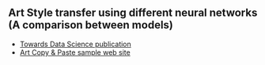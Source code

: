 ## Art Style transfer using different neural networks (A comparison between models)

* [Towards Data Science publication](https://towardsdatascience.com/art-style-transfer-using-neural-networks-a28f5888746b)
* [Art Copy & Paste sample web site](https://artcopypaste.com/)